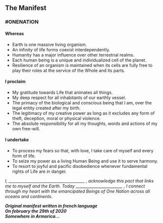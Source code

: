 ## The Manifest
### #ONENATION

#### Whereas

- Earth is one massive living organism.  
- An infinity of life forms coexist interdependently.  
- Humanity has a major influence over other terrestrial realms.  
- Each human being is a unique and individualized cell of the planet.  
- Resilience of an organism is maintained when its cells are fully free to play their roles at the service of the Whole and its parts.

#### I proclaim

- My gratitude towards Life that animates all things.  
- My deep respect for all inhabitants of our earthly vessel.  
- The primacy of the biological and conscious being that I am, over the legal entity created after my birth.  
- The legitimacy of my creative power as long as it excludes any form of theft, deception, moral or physical violence.  
- The absolute responsibility for all my thoughts, words and actions of my own free-will.

#### I undertake

- To process my fears so that, with love, I take care of myself and every form of life.  
- To seize my power as a living Human Being and use it to serve harmony.  
- To resort to joyful and pacific disobedience whenever fundamental rights of Life are in danger.

_I, _______________________________________ , acknowledge this pact that links me to myself and the Earth. Today ________________________ , I connect through my heart with the emancipated Beings of One Nation across all oceans and continents._

**_Original manifest written in french language  
On february the 29th of 2020  
Somewhere in Armorica..._**